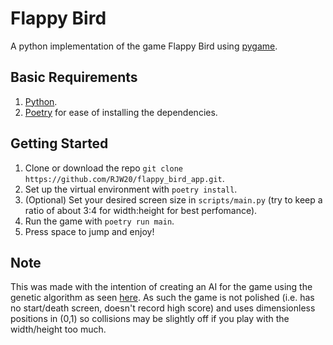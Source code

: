 # Flappy Bird
A python implementation of the game Flappy Bird using [pygame](https://www.pygame.org/docs/).

## Basic Requirements
1. [Python](https://www.python.org/downloads/).
2. [Poetry](https://python-poetry.org/docs/) for ease of installing the dependencies.

## Getting Started
1. Clone or download the repo `git clone https://github.com/RJW20/flappy_bird_app.git`.
2. Set up the virtual environment with `poetry install`.
3. (Optional) Set your desired screen size in `scripts/main.py` (try to keep a ratio of about 3:4 for width:height for best perfomance).
4. Run the game with `poetry run main`.
5. Press space to jump and enjoy!

## Note
This was made with the intention of creating an AI for the game using the genetic algorithm as seen [here](https://github.com/RJW20/flappy_bird_ai_genetic_algorithm). As such the game is not polished (i.e. has no start/death screen, doesn't record high score) and uses dimensionless positions in (0,1) so collisions may be slightly off if you play with the width/height too much.
